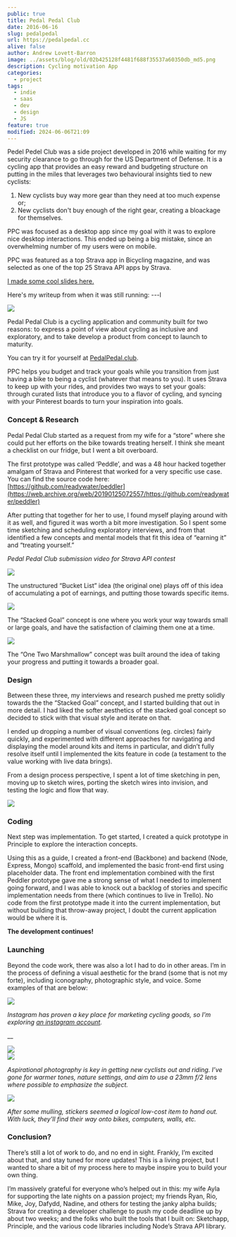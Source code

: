```yaml
---
public: true
title: Pedal Pedal Club
date: 2016-06-16
slug: pedalpedal
url: https://pedalpedal.cc
alive: false
author: Andrew Lovett-Barron
image: ../assets/blog/old/02b425128f4481f688f35537a60350db_md5.png
description: Cycling motivation App
categories:
  - project
tags:
  - indie
  - saas
  - dev
  - design
  - JS
feature: true
modified: 2024-06-06T21:09
---
```


Pedel Pedel Club was a side project developed in 2016 while waiting for my security clearance to go through for the US Department of Defense. It is a cycling app that provides an easy reward and budgeting structure on putting in the miles that leverages two behavioural insights tied to new cyclists:

1. New cyclists buy way more gear than they need at too much expense or;
2. New cyclists don't buy enough of the right gear, creating a bloackage for themselves.

PPC was focused as a desktop app since my goal with it was to explore nice desktop interactions. This ended up being a big mistake, since an overwhelming number of my users were on mobile.

PPC was featured as a top Strava app in Bicycling magazine, and was selected as one of the top 25 Strava API apps by Strava.

[I made some cool slides here.](../_assets/pedalpedal.pdf)

Here's my writeup from when it was still running:
---l

![](../_assets/77382fee9bcde097b811e148351cac1d_md5.png)

Pedal Pedal Club is a cycling application and community built for two reasons: to express a point of view about cycling as inclusive and exploratory, and to take develop a product from concept to launch to maturity.

You can try it for yourself at [PedalPedal.club](https://web.archive.org/web/20190125072557/http://pedalpedal.club/).

PPC helps you budget and track your goals while you transition from just having a bike to being a cyclist (whatever that means to you). It uses Strava to keep up with your rides, and provides two ways to set your goals: through curated lists that introduce you to a flavor of cycling, and syncing with your Pinterest boards to turn your inspiration into goals.

### Concept & Research

Pedal Pedal Club started as a request from my wife for a “store” where she could put her efforts on the bike towards treating herself. I think she meant a checklist on our fridge, but I went a bit overboard.

The first prototype was called ‘Peddle’, and was a 48 hour hacked together amalgam of Strava and Pinterest that worked for a very specific use case. You can find the source code here:  
[https://github.com/readywater/peddler](https://web.archive.org/web/20190125072557/https://github.com/readywater/peddler)

After putting that together for her to use, I found myself playing around with it as well, and figured it was worth a bit more investigation. So I spent some time sketching and scheduling exploratory interviews, and from that identified a few concepts and mental models that fit this idea of “earning it” and “treating yourself.”

_Pedal Pedal Club submission video for Strava API contest_

![](../_assets/caf2cc43af2bb4cc2b73da32dba991c4_md5.png)

The unstructured “Bucket List” idea (the original one) plays off of this idea of accumulating a pot of earnings, and putting those towards specific items.

![](../_assets/abaa6cccdf7c1c31e5f73cc08085aa58_md5.png)

The “Stacked Goal” concept is one where you work your way towards small or large goals, and have the satisfaction of claiming them one at a time.

![](../_assets/5547614b2b11076bf413077dd12d3d68_md5.png)

The “One Two Marshmallow” concept was built around the idea of taking your progress and putting it towards a broader goal.

### Design

Between these three, my interviews and research pushed me pretty solidly towards the the “Stacked Goal” concept, and I started building that out in more detail. I had liked the softer aesthetics of the stacked goal concept so decided to stick with that visual style and iterate on that.

I ended up dropping a number of visual conventions (eg. circles) fairly quickly, and experimented with different approaches for navigating and displaying the model around kits and items in particular, and didn’t fully resolve itself until I implemented the kits feature in code (a testament to the value working with live data brings).

From a design process perspective, I spent a lot of time sketching in pen, moving up to sketch wires, porting the sketch wires into invision, and testing the logic and flow that way.

![](../_assets/02b425128f4481f688f35537a60350db_md5.png)

### Coding

Next step was implementation. To get started, I created a quick prototype in Principle to explore the interaction concepts.

Using this as a guide, I created a front-end (Backbone) and backend (Node, Express, Mongo) scaffold, and implemented the basic front-end first using placeholder data. The front end implementation combined with the first Peddler prototype gave me a strong sense of what I needed to implement going forward, and I was able to knock out a backlog of stories and specific implementation needs from there (which continues to live in Trello). No code from the first prototype made it into the current implementation, but without building that throw-away project, I doubt the current application would be where it is.

**The development continues!**

### Launching

Beyond the code work, there was also a lot I had to do in other areas. I’m in the process of defining a visual aesthetic for the brand (some that is not my forte), including iconography, photographic style, and voice. Some examples of that are below:

![](../_assets/3f917ac03203b5f938478e31cccf5ed5_md5.png)

_Instagram has proven a key place for marketing cycling goods, so I’m exploring [an instagram account](https://web.archive.org/web/20190125072557/http://instagram.com/pedalpedalclub)._

\_\_

![](../_assets/396a0801cd8326cc8c8e20b29489329c_md5.jpg)  
![](../_assets/472f5f0dc842f6e58d0f158e95faf946_md5.jpg)

_Aspirational photography is key in getting new cyclists out and riding. I’ve gone for warmer tones, nature settings, and aim to use a 23mm f/2 lens where possible to emphasize the subject._

![](../_assets/1ee4d3fd2a2651a6540c8c373027620b_md5.png)

_After some mulling, stickers seemed a logical low-cost item to hand out. With luck, they’ll find their way onto bikes, computers, walls, etc._

### Conclusion?

There’s still a lot of work to do, and no end in sight. Frankly, I’m excited about that, and stay tuned for more updates! This is a living project, but I wanted to share a bit of my process here to maybe inspire you to build your own thing.

I’m massively grateful for everyone who’s helped out in this: my wife Ayla for supporting the late nights on a passion project; my friends Ryan, Rio, Mike, Joy, Dafydd, Nadine, and others for testing the janky alpha builds; Strava for creating a developer challenge to push my code deadline up by about two weeks; and the folks who built the tools that I built on: Sketchapp, Principle, and the various code libraries including Node’s Strava API library.
